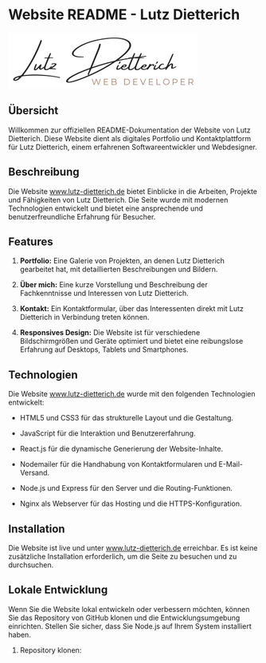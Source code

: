 # Website README - Lutz Dietterich

![Lutz Dietterich Logo](public/img/logo_large.png)

## Übersicht

Willkommen zur offiziellen README-Dokumentation der Website von Lutz Dietterich. Diese Website dient als digitales Portfolio und Kontaktplattform für Lutz Dietterich, einem erfahrenen Softwareentwickler und Webdesigner.

## Beschreibung

Die Website www.lutz-dietterich.de bietet Einblicke in die Arbeiten, Projekte und Fähigkeiten von Lutz Dietterich. Die Seite wurde mit modernen Technologien entwickelt und bietet eine ansprechende und benutzerfreundliche Erfahrung für Besucher.

## Features

1. **Portfolio:** Eine Galerie von Projekten, an denen Lutz Dietterich gearbeitet hat, mit detaillierten Beschreibungen und Bildern.

2. **Über mich:** Eine kurze Vorstellung und Beschreibung der Fachkenntnisse und Interessen von Lutz Dietterich.

3. **Kontakt:** Ein Kontaktformular, über das Interessenten direkt mit Lutz Dietterich in Verbindung treten können.

4. **Responsives Design:** Die Website ist für verschiedene Bildschirmgrößen und Geräte optimiert und bietet eine reibungslose Erfahrung auf Desktops, Tablets und Smartphones.

## Technologien

Die Website www.lutz-dietterich.de wurde mit den folgenden Technologien entwickelt:

- HTML5 und CSS3 für das strukturelle Layout und die Gestaltung.

- JavaScript für die Interaktion und Benutzererfahrung.

- React.js für die dynamische Generierung der Website-Inhalte.

- Nodemailer für die Handhabung von Kontaktformularen und E-Mail-Versand.

- Node.js und Express für den Server und die Routing-Funktionen.

- Nginx als Webserver für das Hosting und die HTTPS-Konfiguration.

## Installation

Die Website ist live und unter www.lutz-dietterich.de erreichbar. Es ist keine zusätzliche Installation erforderlich, um die Seite zu besuchen und zu durchsuchen.

## Lokale Entwicklung

Wenn Sie die Website lokal entwickeln oder verbessern möchten, können Sie das Repository von GitHub klonen und die Entwicklungsumgebung einrichten. Stellen Sie sicher, dass Sie Node.js auf Ihrem System installiert haben.

1. Repository klonen:

